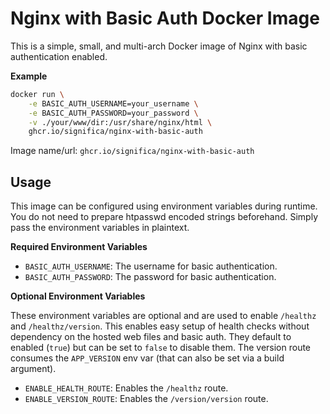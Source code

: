 # Nginx with Basic Auth Docker Image

This is a simple, small, and multi-arch Docker image of Nginx with basic authentication enabled.

**Example**

```sh
docker run \
    -e BASIC_AUTH_USERNAME=your_username \
    -e BASIC_AUTH_PASSWORD=your_password \
    -v ./your/www/dir:/usr/share/nginx/html \
    ghcr.io/significa/nginx-with-basic-auth
```

Image name/url: `ghcr.io/significa/nginx-with-basic-auth`

## Usage

This image can be configured using environment variables during runtime. You do not need to prepare
htpasswd encoded strings beforehand. Simply pass the environment variables in plaintext.


**Required Environment Variables**

* `BASIC_AUTH_USERNAME`: The username for basic authentication.
* `BASIC_AUTH_PASSWORD`: The password for basic authentication.

**Optional Environment Variables**

These environment variables are optional and are used to enable `/healthz` and `/healthz/version`.
This enables easy setup of health checks without dependency on the hosted web files and basic auth.
They default to enabled (`true`) but can be set to `false` to disable them.
The version route consumes the `APP_VERSION` env var (that can also be set via a build argument).

* `ENABLE_HEALTH_ROUTE`: Enables the `/healthz` route.
* `ENABLE_VERSION_ROUTE`: Enables the `/version/version` route.
